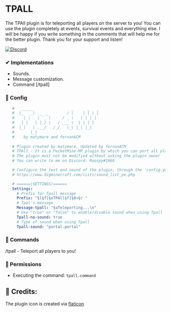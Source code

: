 # TPALL

The TPAll plugin is for teleporting
all players on the server to you! You can use the plugin completely at events, survival events and everything else. I will be happy if you write something in the comments that will help me for the better plugin. Thank you for your support and listen!

<a href="https://discord.gg/YyE9XFckqb"><img src="https://img.shields.io/discord/837701868649709568?label=discord&color=7289DA&logo=discord" alt="Discord" /></a>

### ✔ Implementations
* Sounds.
* Message customization.
* Command [/tpall]

### 💾 Config
```yaml
   #   _____                 _      _   _ 
   #  |_   _|  _ __        / \    | | | |
   #    | |   | '_ \     / _ \   | | | |
   #   | |   | |_) |   / ___ \  | | | |
   #  |_|   | .__/   /_/   \_\ |_| |_|
   #       |_|                      
   #    by matymare and fernanACM
 
   # Plugin created by matymare, Updated by fernanACM
   # TPAll - It is a PocketMine-MP plugin by which you can port all players to one place
   # The plugin must not be modified without asking the plugin owner
   # You can write to me on Discord: Roospy#1666

   # Configure the text and sound of the plugin, through the 'config.yml'. Minecraft sounds page:
   # https://www.digminecraft.com/lists/sound_list_pe.php

   # ======(SETTINGS)======
   Settings:
     # Prefix for Tpall message
     Prefix: "§l§f[§eTPAll§f]§8»§r "
     # Tpal's message
     Message-tpall: "§aTeleporting...\n"
     # Use "true" or "false" to enable/disable sound when using Tpall
     Tpall-no-sound: true
     # Type of sound when using Tpall
     Tpall-sound: "portal.portal"
   ```

### 💬 Commands
/tpall - Teleport all players to you!

### 🚫 Permissions

- Executing the command: ```tpall.command```

## 🔔 Credits:

The plugin icon is created via [flaticon](www.flaticon.com)
